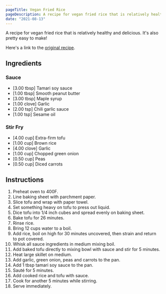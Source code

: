 ```yaml
---
pageTitle: Vegan Fried Rice
pageDescription: A recipe for vegan fried rice that is relatively healthy and delicious. It's also pretty easy to make!
date: "2021-08-13"
---
```


A recipe for vegan fried rice that is relatively healthy and delicious. It's also pretty easy to make!

Here's a link to the [original recipe](https://minimalistbaker.com/easy-vegan-fried-rice/).

## Ingredients
### Sauce
* [3.00 tbsp] Tamari soy sauce
* [1.00 tbsp] Smooth peanut butter
* [3.00 tbsp] Maple syrup
* [1.00 clove] Garlic
* [2.00 tsp] Chili garlic sauce
* [1.00 tsp] Sesame oil
### Stir Fry
* [4.00 cup] Extra-firm tofu
* [1.00 cup] Brown rice
* [4.00 clove] Garlic
* [1.00 cup] Chopped green onion
* [0.50 cup] Peas
* [0.50 cup] Diced carrots

## Instructions
1. Preheat oven to 400F.
2. Line baking sheet with parchment paper.
3. Slice tofu and wrap with paper towel.
4. Set something heavy on tofu to press out liquid.
5. Dice tofu into 1/4 inch cubes and spread evenly on baking sheet.
6. Bake tofu for 26 minutes.
7. Rinse rice.
8. Bring 12 cups water to a boil.
9. Add rice, boil on high for 30 minutes uncovered, then strain and return to pot covered.
10. Whisk all sauce ingredients in medium mixing boil.
11. Add baked tofu directly to mixing bowl with sauce and stir for 5 minutes.
12. Heat large skillet on medium.
13. Add garlic, green onion, peas and carrots to the pan.
14. Add 1 tbsp tamari soy sauce to the pan.
15. Sauté for 5 minutes.
16. Add cooked rice and tofu with sauce.
17. Cook for another 5 minutes while stirring.
18. Serve immediately.


